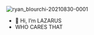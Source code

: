 ![ryan_blourchi-20210830-0001](https://user-images.githubusercontent.com/83140039/131684471-adef1ef2-b62d-477a-882c-5c506a190d3a.jpg)
- 👋 Hi, I’m LAZARUS
- WHO CARES THAT 
<!---
hashir404/hashir404 is a ✨ special ✨ repository because its `README.md` (this file) appears on your GitHub profile.
You can click the Preview link to take a look at your changes.
--->
